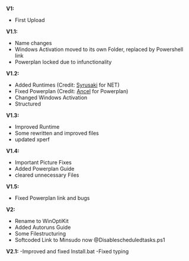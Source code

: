 **V1:** 
- First Upload

**V1.1:**
- Name changes
- Windows Activation moved to its own Folder, replaced by Powershell link
- Powerplan locked due to infunctionality

**V1.2:**
- Added Runtimes (Credit: [Syrusaki](https://github.com/Syrusaki) for NET)
- Fixed Powerplan (Credit: [Ancel](https://github.com/ancel1x) for Powerplan)
- Changed Windows Activation
- Structured

**V1.3:**
- Improved Runtime
- Some rewritten and improved files
- updated xperf

**V1.4:**
- Important Picture Fixes
- Added Powerplan Guide
- cleared unnecessary Files

**V1.5:**
- Fixed Powerplan link and bugs

**V2:**
- Rename to WinOptiKit
- Added Autoruns Guide
- Some Filestructuring
- Softcoded Link to Minsudo now @Disablescheduledtasks.ps1

**V2.1:**
-Improved and fixed Install.bat
-Fixed typing
